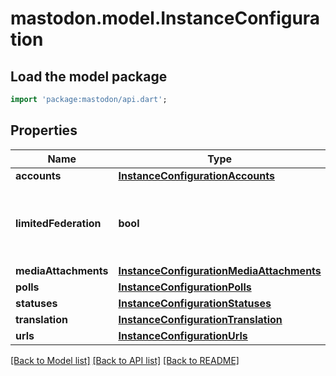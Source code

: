 # mastodon.model.InstanceConfiguration

## Load the model package
```dart
import 'package:mastodon/api.dart';
```

## Properties
Name | Type | Description | Notes
------------ | ------------- | ------------- | -------------
**accounts** | [**InstanceConfigurationAccounts**](InstanceConfigurationAccounts.md) |  | 
**limitedFederation** | **bool** | Whether federation is limited to explicitly allowed domains. | 
**mediaAttachments** | [**InstanceConfigurationMediaAttachments**](InstanceConfigurationMediaAttachments.md) |  | 
**polls** | [**InstanceConfigurationPolls**](InstanceConfigurationPolls.md) |  | 
**statuses** | [**InstanceConfigurationStatuses**](InstanceConfigurationStatuses.md) |  | 
**translation** | [**InstanceConfigurationTranslation**](InstanceConfigurationTranslation.md) |  | 
**urls** | [**InstanceConfigurationUrls**](InstanceConfigurationUrls.md) |  | 

[[Back to Model list]](../README.md#documentation-for-models) [[Back to API list]](../README.md#documentation-for-api-endpoints) [[Back to README]](../README.md)


